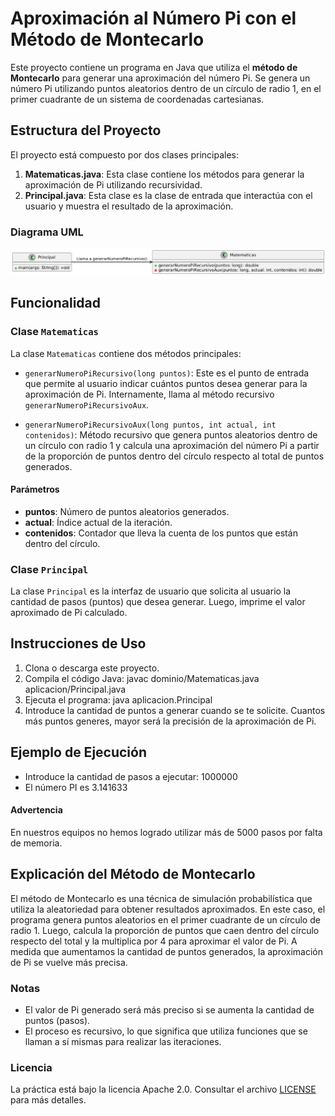 # Aproximación al Número Pi con el Método de Montecarlo

Este proyecto contiene un programa en Java que utiliza el **método de Montecarlo** para generar una aproximación del número Pi. Se genera un número Pi utilizando puntos aleatorios dentro de un círculo de radio 1, en el primer cuadrante de un sistema de coordenadas cartesianas.

## Estructura del Proyecto

El proyecto está compuesto por dos clases principales:

1. **Matematicas.java**: Esta clase contiene los métodos para generar la aproximación de Pi utilizando recursividad.
2. **Principal.java**: Esta clase es la clase de entrada que interactúa con el usuario y muestra el resultado de la aproximación.

### Diagrama UML
<img src="https://github.com/Matthew-PV/Repositorio-Progra-II/blob/685000767df725b2332e2c6822b84277f1353348/Pr%C3%A1cticas/Pr%C3%A1ctica%202/Diagrama%20UML.png" alt="Diagrama UML">

## Funcionalidad

### Clase `Matematicas`

La clase `Matematicas` contiene dos métodos principales:

- `generarNumeroPiRecursivo(long puntos)`: Este es el punto de entrada que permite al usuario indicar cuántos puntos desea generar para la aproximación de Pi. Internamente, llama al método recursivo `generarNumeroPiRecursivoAux`.

- `generarNumeroPiRecursivoAux(long puntos, int actual, int contenidos)`: Método recursivo que genera puntos aleatorios dentro de un círculo con radio 1 y calcula una aproximación del número Pi a partir de la proporción de puntos dentro del círculo respecto al total de puntos generados.

#### Parámetros
- **puntos**: Número de puntos aleatorios generados.
- **actual**: Índice actual de la iteración.
- **contenidos**: Contador que lleva la cuenta de los puntos que están dentro del círculo.

### Clase `Principal`

La clase `Principal` es la interfaz de usuario que solicita al usuario la cantidad de pasos (puntos) que desea generar. Luego, imprime el valor aproximado de Pi calculado.

## Instrucciones de Uso

1. Clona o descarga este proyecto.
2. Compila el código Java:
   javac dominio/Matematicas.java aplicacion/Principal.java
3. Ejecuta el programa: java aplicacion.Principal
4. Introduce la cantidad de puntos a generar cuando se te solicite. Cuantos más puntos generes, mayor será la precisión de la aproximación de Pi.

## Ejemplo de Ejecución

- Introduce la cantidad de pasos a ejecutar: 1000000
- El número PI es 3.141633

#### Advertencia
En nuestros equipos no hemos logrado utilizar más de 5000 pasos por falta de memoria.

## Explicación del Método de Montecarlo

El método de Montecarlo es una técnica de simulación probabilística que utiliza la aleatoriedad para obtener resultados aproximados. En este caso, el programa genera puntos aleatorios en el primer cuadrante de un círculo de radio 1. Luego, calcula la proporción de puntos que caen dentro del círculo respecto del total y la multiplica por 4 para aproximar el valor de Pi. A medida que aumentamos la cantidad de puntos generados, la aproximación de Pi se vuelve más precisa.

### Notas

- El valor de Pi generado será más preciso si se aumenta la cantidad de puntos (pasos).
- El proceso es recursivo, lo que significa que utiliza funciones que se llaman a sí mismas para realizar las iteraciones.

### Licencia

La práctica está bajo la licencia Apache 2.0. Consultar el archivo <a href="https://github.com/Matthew-PV/Repositorio-Progra-II/blob/223f28c0018ad52110a3acefa323baa34ec01dac/LICENSE">LICENSE</a> para
más detalles.